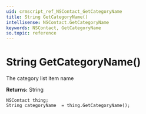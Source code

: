```yaml
---
uid: crmscript_ref_NSContact_GetCategoryName
title: String GetCategoryName()
intellisense: NSContact.GetCategoryName
keywords: NSContact, GetCategoryName
so.topic: reference
---
```


# String GetCategoryName()

The category list item name

**Returns:** String

```crmscript
NSContact thing;
String categoryName  = thing.GetCategoryName();
```

